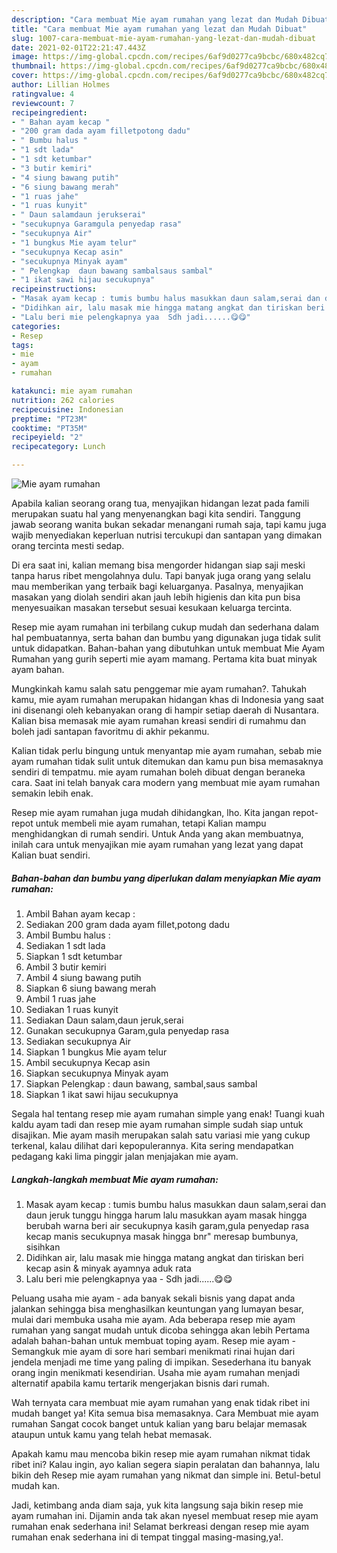 ```yaml
---
description: "Cara membuat Mie ayam rumahan yang lezat dan Mudah Dibuat"
title: "Cara membuat Mie ayam rumahan yang lezat dan Mudah Dibuat"
slug: 1007-cara-membuat-mie-ayam-rumahan-yang-lezat-dan-mudah-dibuat
date: 2021-02-01T22:21:47.443Z
image: https://img-global.cpcdn.com/recipes/6af9d0277ca9bcbc/680x482cq70/mie-ayam-rumahan-foto-resep-utama.jpg
thumbnail: https://img-global.cpcdn.com/recipes/6af9d0277ca9bcbc/680x482cq70/mie-ayam-rumahan-foto-resep-utama.jpg
cover: https://img-global.cpcdn.com/recipes/6af9d0277ca9bcbc/680x482cq70/mie-ayam-rumahan-foto-resep-utama.jpg
author: Lillian Holmes
ratingvalue: 4
reviewcount: 7
recipeingredient:
- " Bahan ayam kecap "
- "200 gram dada ayam filletpotong dadu"
- " Bumbu halus "
- "1 sdt lada"
- "1 sdt ketumbar"
- "3 butir kemiri"
- "4 siung bawang putih"
- "6 siung bawang merah"
- "1 ruas jahe"
- "1 ruas kunyit"
- " Daun salamdaun jerukserai"
- "secukupnya Garamgula penyedap rasa"
- "secukupnya Air"
- "1 bungkus Mie ayam telur"
- "secukupnya Kecap asin"
- "secukupnya Minyak ayam"
- " Pelengkap  daun bawang sambalsaus sambal"
- "1 ikat sawi hijau secukupnya"
recipeinstructions:
- "Masak ayam kecap : tumis bumbu halus masukkan daun salam,serai dan daun jeruk tunggu hingga harum lalu masukkan ayam masak hingga berubah warna beri air secukupnya kasih garam,gula penyedap rasa kecap manis secukupnya masak hingga bnr&#34; meresap bumbunya, sisihkan"
- "Didihkan air, lalu masak mie hingga matang angkat dan tiriskan beri kecap asin &amp; minyak ayamnya aduk rata"
- "Lalu beri mie pelengkapnya yaa  Sdh jadi......😋😋"
categories:
- Resep
tags:
- mie
- ayam
- rumahan

katakunci: mie ayam rumahan 
nutrition: 262 calories
recipecuisine: Indonesian
preptime: "PT23M"
cooktime: "PT35M"
recipeyield: "2"
recipecategory: Lunch

---
```



![Mie ayam rumahan](https://img-global.cpcdn.com/recipes/6af9d0277ca9bcbc/680x482cq70/mie-ayam-rumahan-foto-resep-utama.jpg)

Apabila kalian seorang orang tua, menyajikan hidangan lezat pada famili merupakan suatu hal yang menyenangkan bagi kita sendiri. Tanggung jawab seorang  wanita bukan sekadar menangani rumah saja, tapi kamu juga wajib menyediakan keperluan nutrisi tercukupi dan santapan yang dimakan orang tercinta mesti sedap.

Di era  saat ini, kalian memang bisa mengorder hidangan siap saji meski tanpa harus ribet mengolahnya dulu. Tapi banyak juga orang yang selalu mau memberikan yang terbaik bagi keluarganya. Pasalnya, menyajikan masakan yang diolah sendiri akan jauh lebih higienis dan kita pun bisa menyesuaikan masakan tersebut sesuai kesukaan keluarga tercinta. 

Resep mie ayam rumahan ini terbilang cukup mudah dan sederhana dalam hal pembuatannya, serta bahan dan bumbu yang digunakan juga tidak sulit untuk didapatkan. Bahan-bahan yang dibutuhkan untuk membuat Mie Ayam Rumahan yang gurih seperti mie ayam mamang. Pertama kita buat minyak ayam bahan.

Mungkinkah kamu salah satu penggemar mie ayam rumahan?. Tahukah kamu, mie ayam rumahan merupakan hidangan khas di Indonesia yang saat ini disenangi oleh kebanyakan orang di hampir setiap daerah di Nusantara. Kalian bisa memasak mie ayam rumahan kreasi sendiri di rumahmu dan boleh jadi santapan favoritmu di akhir pekanmu.

Kalian tidak perlu bingung untuk menyantap mie ayam rumahan, sebab mie ayam rumahan tidak sulit untuk ditemukan dan kamu pun bisa memasaknya sendiri di tempatmu. mie ayam rumahan boleh dibuat dengan beraneka cara. Saat ini telah banyak cara modern yang membuat mie ayam rumahan semakin lebih enak.

Resep mie ayam rumahan juga mudah dihidangkan, lho. Kita jangan repot-repot untuk membeli mie ayam rumahan, tetapi Kalian mampu menghidangkan di rumah sendiri. Untuk Anda yang akan membuatnya, inilah cara untuk menyajikan mie ayam rumahan yang lezat yang dapat Kalian buat sendiri.

<!--inarticleads1-->

##### Bahan-bahan dan bumbu yang diperlukan dalam menyiapkan Mie ayam rumahan:

1. Ambil  Bahan ayam kecap :
1. Sediakan 200 gram dada ayam fillet,potong dadu
1. Ambil  Bumbu halus :
1. Sediakan 1 sdt lada
1. Siapkan 1 sdt ketumbar
1. Ambil 3 butir kemiri
1. Ambil 4 siung bawang putih
1. Siapkan 6 siung bawang merah
1. Ambil 1 ruas jahe
1. Sediakan 1 ruas kunyit
1. Sediakan  Daun salam,daun jeruk,serai
1. Gunakan secukupnya Garam,gula penyedap rasa
1. Sediakan secukupnya Air
1. Siapkan 1 bungkus Mie ayam telur
1. Ambil secukupnya Kecap asin
1. Siapkan secukupnya Minyak ayam
1. Siapkan  Pelengkap : daun bawang, sambal,saus sambal
1. Siapkan 1 ikat sawi hijau secukupnya


Segala hal tentang resep mie ayam rumahan simple yang enak! Tuangi kuah kaldu ayam tadi dan resep mie ayam rumahan simple sudah siap untuk disajikan. Mie ayam masih merupakan salah satu variasi mie yang cukup terkenal, kalau dilihat dari kepopulerannya. Kita sering mendapatkan pedagang kaki lima pinggir jalan menjajakan mie ayam. 

<!--inarticleads2-->

##### Langkah-langkah membuat Mie ayam rumahan:

1. Masak ayam kecap : tumis bumbu halus masukkan daun salam,serai dan daun jeruk tunggu hingga harum lalu masukkan ayam masak hingga berubah warna beri air secukupnya kasih garam,gula penyedap rasa kecap manis secukupnya masak hingga bnr&#34; meresap bumbunya, sisihkan
1. Didihkan air, lalu masak mie hingga matang angkat dan tiriskan beri kecap asin &amp; minyak ayamnya aduk rata
1. Lalu beri mie pelengkapnya yaa  - Sdh jadi......😋😋


Peluang usaha mie ayam - ada banyak sekali bisnis yang dapat anda jalankan sehingga bisa menghasilkan keuntungan yang lumayan besar, mulai dari membuka usaha mie ayam. Ada beberapa resep mie ayam rumahan yang sangat mudah untuk dicoba sehingga akan lebih Pertama adalah bahan-bahan untuk membuat toping ayam. Resep mie ayam - Semangkuk mie ayam di sore hari sembari menikmati rinai hujan dari jendela menjadi me time yang paling di impikan. Sesederhana itu banyak orang ingin menikmati kesendirian. Usaha mie ayam rumahan menjadi alternatif apabila kamu tertarik mengerjakan bisnis dari rumah. 

Wah ternyata cara membuat mie ayam rumahan yang enak tidak ribet ini mudah banget ya! Kita semua bisa memasaknya. Cara Membuat mie ayam rumahan Sangat cocok banget untuk kalian yang baru belajar memasak ataupun untuk kamu yang telah hebat memasak.

Apakah kamu mau mencoba bikin resep mie ayam rumahan nikmat tidak ribet ini? Kalau ingin, ayo kalian segera siapin peralatan dan bahannya, lalu bikin deh Resep mie ayam rumahan yang nikmat dan simple ini. Betul-betul mudah kan. 

Jadi, ketimbang anda diam saja, yuk kita langsung saja bikin resep mie ayam rumahan ini. Dijamin anda tak akan nyesel membuat resep mie ayam rumahan enak sederhana ini! Selamat berkreasi dengan resep mie ayam rumahan enak sederhana ini di tempat tinggal masing-masing,ya!.

